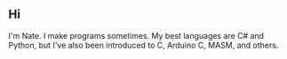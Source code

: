 ## Hi

I'm Nate. I make programs sometimes. My best languages are C# and Python, but I've also been introduced to C, Arduino C, MASM, and others.
